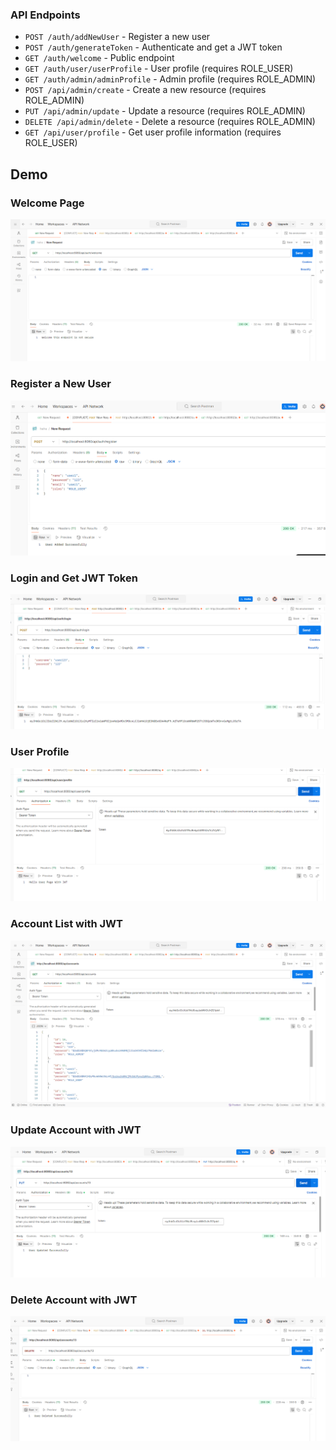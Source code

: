 ### API Endpoints

- `POST /auth/addNewUser` - Register a new user
- `POST /auth/generateToken` - Authenticate and get a JWT token
- `GET /auth/welcome` - Public endpoint
- `GET /auth/user/userProfile` - User profile (requires ROLE_USER)
- `GET /auth/admin/adminProfile` - Admin profile (requires ROLE_ADMIN)
- `POST /api/admin/create` - Create a new resource (requires ROLE_ADMIN)
- `PUT /api/admin/update` - Update a resource (requires ROLE_ADMIN)
- `DELETE /api/admin/delete` - Delete a resource (requires ROLE_ADMIN)
- `GET /api/user/profile` - Get user profile information (requires ROLE_USER)

## Demo

### Welcome Page

![UserProfile.png](securing-web-springboot/demo/src/main/resources/img/WelcomePage.png)

### Register a New User

![Register.png](securing-web-springboot/demo/src/main/resources/img/Register.png)

### Login and Get JWT Token

![Login.png](securing-web-springboot/demo/src/main/resources/img/Login.png)

### User Profile

![UserProfile.png](securing-web-springboot/demo/src/main/resources/img/UserProfilewithJWT.png)

### Account List with JWT 

![AdminProfile.png](securing-web-springboot/demo/src/main/resources/img/AccountListWithAdminJWT.png)

### Update Account with JWT

![AdminProfile.png](securing-web-springboot/demo/src/main/resources/img/UpdateAccount.png)

### Delete Account with JWT

![AdminProfile.png](securing-web-springboot/demo/src/main/resources/img/DeleteAccount.png)
